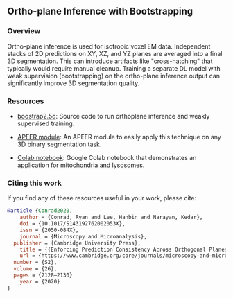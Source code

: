 ## Ortho-plane Inference with Bootstrapping

### Overview

Ortho-plane inference is used for isotropic voxel EM data. Independent stacks of
2D predictions on XY, XZ, and YZ planes are averaged into a final 3D segmentation.
This can introduce artifacts like "cross-hatching" that typically would require manual
cleanup. Training a separate DL model with weak supervision (bootstrapping) on the ortho-plane inference
output can significantly improve 3D segmentation quality.

### Resources

- [boostrap2.5d](https://github.com/volume-em/bootstrap2.5d): Source code to run
orthoplane inference and weakly supervised training.

- [APEER module](https://www.apeer.com/app/modules/Bootstrap-2.5D-Trainer/e897d3e7-e05b-4eaa-a2c4-a9c9498d0dff): An
APEER module to easily apply this technique on any 3D binary segmentation task.

- [Colab notebook](https://colab.research.google.com/github/volume-em/bootstrap2.5d/blob/master/colab_notebook.ipynb): Google
Colab notebook that demonstrates an application for mitochondria and lysosomes.

### Citing this work

If you find any of these resources useful in your work, please cite:

```bibtex
@article {Conrad2020,
	author = {Conrad, Ryan and Lee, Hanbin and Narayan, Kedar},
	doi = {10.1017/S143192762002053X},
	issn = {2050-084X},
	journal = {Microscopy and Microanalysis},
  publisher = {Cambridge University Press},
	title = {{Enforcing Prediction Consistency Across Orthogonal Planes Significantly Improves Segmentation of FIB-SEM Image Volumes by 2D Neural Networks.}},
	url = {https://www.cambridge.org/core/journals/microscopy-and-microanalysis/article/enforcing-prediction-consistency-across-orthogonal-planes-significantly-improves-segmentation-of-fibsem-image-volumes-by-2d-neural-networks/97314A3AF09213E4E97491D95BF03C1B},
  number = {S2},
  volume = {26},
  pages = {2128–2130}
	year = {2020}
}
```
